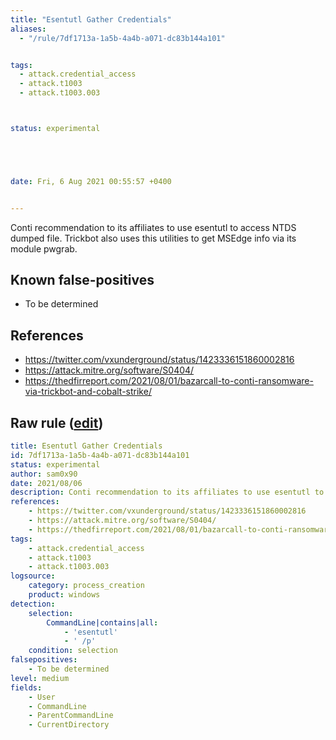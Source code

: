 ```yaml
---
title: "Esentutl Gather Credentials"
aliases:
  - "/rule/7df1713a-1a5b-4a4b-a071-dc83b144a101"


tags:
  - attack.credential_access
  - attack.t1003
  - attack.t1003.003



status: experimental





date: Fri, 6 Aug 2021 00:55:57 +0400


---
```


Conti recommendation to its affiliates to use esentutl to access NTDS dumped file. Trickbot also uses this utilities to get MSEdge info via its module pwgrab.

<!--more-->


## Known false-positives

* To be determined



## References

* https://twitter.com/vxunderground/status/1423336151860002816
* https://attack.mitre.org/software/S0404/
* https://thedfirreport.com/2021/08/01/bazarcall-to-conti-ransomware-via-trickbot-and-cobalt-strike/


## Raw rule ([edit](https://github.com/SigmaHQ/sigma/edit/master/rules/windows/process_creation/proc_creation_win_susp_esentutl_params.yml))
```yaml
title: Esentutl Gather Credentials
id: 7df1713a-1a5b-4a4b-a071-dc83b144a101
status: experimental
author: sam0x90
date: 2021/08/06
description: Conti recommendation to its affiliates to use esentutl to access NTDS dumped file. Trickbot also uses this utilities to get MSEdge info via its module pwgrab.
references:
    - https://twitter.com/vxunderground/status/1423336151860002816
    - https://attack.mitre.org/software/S0404/
    - https://thedfirreport.com/2021/08/01/bazarcall-to-conti-ransomware-via-trickbot-and-cobalt-strike/
tags:
    - attack.credential_access
    - attack.t1003
    - attack.t1003.003
logsource:
    category: process_creation
    product: windows
detection:
    selection:
        CommandLine|contains|all:
            - 'esentutl'
            - ' /p'
    condition: selection
falsepositives:
    - To be determined
level: medium
fields:
    - User
    - CommandLine
    - ParentCommandLine
    - CurrentDirectory

```
